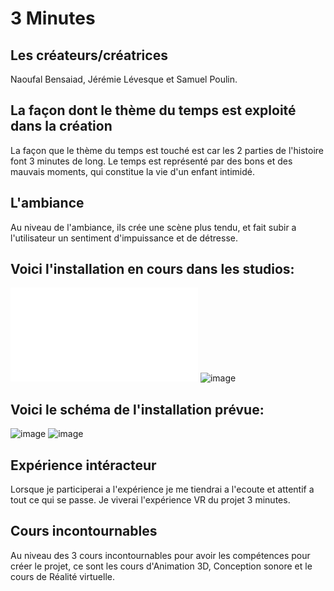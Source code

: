 # 3 Minutes

## Les créateurs/créatrices 
Naoufal Bensaiad,
Jérémie Lévesque et 
Samuel Poulin.

## La façon dont le thème du temps est exploité dans la création
La façon que le thème du temps est touché est car les 2 parties de l'histoire font 3 minutes de long.
Le temps est représenté par des bons et des mauvais moments, qui constitue la vie d'un enfant intimidé.

## L'ambiance
Au niveau de l'ambiance, ils crée une scène plus tendu, et fait subir a l'utilisateur un sentiment d'impuissance et de détresse.


## Voici l'installation en cours dans les studios:

![image](TP2_TIM_H22_LAURENT_ANTOINE/MEDIAS/3minutesPhoto.md)
![image](https://user-images.githubusercontent.com/89648302/157369194-8f9eddf3-3a10-4e7f-813c-095cd5806c41.png)


## Voici le schéma de l'installation prévue:


![image](https://user-images.githubusercontent.com/89648302/157369344-b3c00f15-855c-4e6f-ba96-a51d8ef92f73.png)
![image](https://user-images.githubusercontent.com/89648302/157369385-eaac0ec1-618e-400d-8b19-781f09c2f741.png)



## Expérience intéracteur
Lorsque je participerai a l'expérience je me tiendrai a l'ecoute et attentif a tout ce qui se passe. Je viverai l'expérience VR du projet 3 minutes.


## Cours incontournables
Au niveau des 3 cours incontournables pour avoir les compétences pour créer le projet, ce sont les cours d'Animation 3D, Conception sonore et le cours de Réalité virtuelle.
